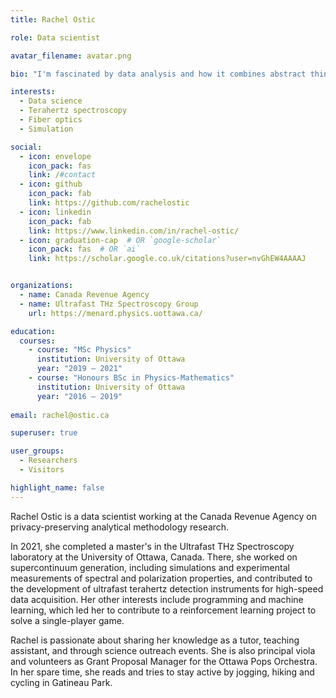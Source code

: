 ```yaml
---
title: Rachel Ostic

role: Data scientist

avatar_filename: avatar.png

bio: "I'm fascinated by data analysis and how it combines abstract thinking with real world problems, and I am starting to fuse this interest with programming both personally and at work."

interests: 
  - Data science
  - Terahertz spectroscopy
  - Fiber optics
  - Simulation

social:
  - icon: envelope
    icon_pack: fas
    link: /#contact
  - icon: github
    icon_pack: fab
    link: https://github.com/rachelostic
  - icon: linkedin
    icon_pack: fab
    link: https://www.linkedin.com/in/rachel-ostic/
  - icon: graduation-cap  # OR `google-scholar`
    icon_pack: fas  # OR `ai`
    link: https://scholar.google.co.uk/citations?user=nvGhEW4AAAAJ


organizations:
  - name: Canada Revenue Agency
  - name: Ultrafast THz Spectroscopy Group
    url: https://menard.physics.uottawa.ca/

education:
  courses:
    - course: "MSc Physics"
      institution: University of Ottawa
      year: "2019 – 2021"
    - course: "Honours BSc in Physics-Mathematics"
      institution: University of Ottawa
      year: "2016 – 2019"
   
email: rachel@ostic.ca

superuser: true

user_groups:
  - Researchers
  - Visitors

highlight_name: false
---
```

Rachel Ostic is a data scientist working at the Canada Revenue Agency on privacy-preserving analytical methodology research.

In 2021, she completed a master's in the Ultrafast THz Spectroscopy laboratory at the University of Ottawa, Canada. There, she worked on supercontinuum generation, including simulations and experimental measurements of spectral and polarization properties, and contributed to the development of ultrafast terahertz detection instruments for high-speed data acquisition. Her other interests include programming and machine learning, which led her to contribute to a reinforcement learning project to solve a single-player game. 

Rachel is passionate about sharing her knowledge as a tutor, teaching assistant, and through science outreach events. She is also principal viola and volunteers as Grant Proposal Manager for the Ottawa Pops Orchestra. In her spare time, she reads and tries to stay active by jogging, hiking and cycling in Gatineau Park.
